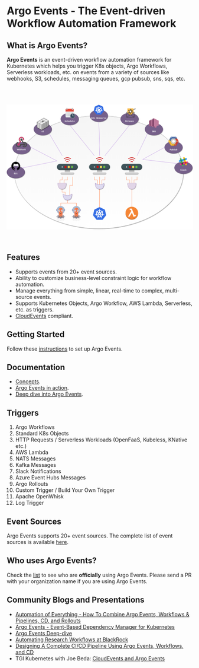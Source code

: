 # Argo Events - The Event-driven Workflow Automation Framework

## What is Argo Events?

**Argo Events** is an event-driven workflow automation framework for Kubernetes
which helps you trigger K8s objects, Argo Workflows, Serverless workloads, etc.
on events from a variety of sources like webhooks, S3, schedules, messaging queues,
gcp pubsub, sns, sqs, etc.

<br/>
<br/>

<p align="center">
  <img src="https://github.com/argoproj/argo-events/blob/master/docs/assets/argo-events-top-level.png?raw=true" alt="High Level Overview"/>
</p>

<br/>

## Features

- Supports events from 20+ event sources.
- Ability to customize business-level constraint logic for workflow automation.
- Manage everything from simple, linear, real-time to complex, multi-source
  events.
- Supports Kubernetes Objects, Argo Workflow, AWS Lambda, Serverless, etc. as
  triggers.
- [CloudEvents](https://cloudevents.io/) compliant.

## Getting Started

Follow these [instructions](https://argoproj.github.io/argo-events/installation/)
to set up Argo Events.

## Documentation

- [Concepts](https://argoproj.github.io/argo-events/concepts/architecture/).
- [Argo Events in action](https://argoproj.github.io/argo-events/quick_start/).
- [Deep dive into Argo Events](https://argoproj.github.io/argo-events/tutorials/01-introduction/).

## Triggers

1. Argo Workflows
1. Standard K8s Objects
1. HTTP Requests / Serverless Workloads (OpenFaaS, Kubeless, KNative etc.)
1. AWS Lambda
1. NATS Messages
1. Kafka Messages
1. Slack Notifications
1. Azure Event Hubs Messages
1. Argo Rollouts
1. Custom Trigger / Build Your Own Trigger
1. Apache OpenWhisk
1. Log Trigger

## Event Sources

Argo Events supports 20+ event sources. The complete list of event sources is
available [here](https://argoproj.github.io/argo-events/concepts/event_source/).

## Who uses Argo Events?

Check the [list](https://github.com/argoproj/argo-events/blob/master/USERS.md)
to see who are **officially** using Argo Events. Please send a PR with your
organization name if you are using Argo Events.

## Community Blogs and Presentations

- [Automation of Everything - How To Combine Argo Events, Workflows & Pipelines, CD, and Rollouts](https://youtu.be/XNXJtxkUKeY)
- [Argo Events - Event-Based Dependency Manager for Kubernetes](https://youtu.be/sUPkGChvD54)
- [Argo Events Deep-dive](https://youtu.be/U4tCYcCK20w)
- [Automating Research Workflows at BlackRock](https://www.youtube.com/watch?v=ZK510prml8o)
- [Designing A Complete CI/CD Pipeline Using Argo Events, Workflows, and CD](https://www.slideshare.net/JulianMazzitelli/designing-a-complete-ci-cd-pipeline-using-argo-events-workflow-and-cd-products-228452500)
- TGI Kubernetes with Joe Beda:
  [CloudEvents and Argo Events](https://www.youtube.com/watch?v=LQbBgQnUs_k&list=PL7bmigfV0EqQzxcNpmcdTJ9eFRPBe-iZa&index=2&t=0s)
